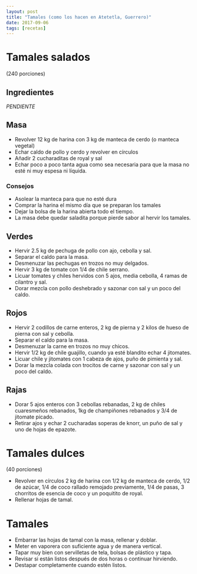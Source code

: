 ```yaml
---
layout: post
title: "Tamales (como los hacen en Atetetla, Guerrero)"
date: 2017-09-06
tags: [recetas]
---
```


# Tamales salados
(240 porciones)

## Ingredientes
_PENDIENTE_

## Masa

* Revolver 12 kg de harina con 3 kg de manteca de cerdo (o manteca vegetal)
* Echar caldo de pollo y cerdo y revolver en círculos
* Añadir 2 cucharaditas de royal y sal
* Echar poco a poco tanta agua como sea necesaria para que la masa no esté ni muy espesa ni líquida.

### Consejos

* Asolear la manteca para que no esté dura
* Comprar la harina el mismo día que se preparan los tamales
* Dejar la bolsa de la harina abierta todo el tiempo.
* La masa debe quedar saladita porque pierde sabor al hervir los tamales.

## Verdes

* Hervir 2.5 kg de pechuga de pollo con ajo, cebolla y sal.
* Separar el caldo para la masa.
* Desmenuzar las pechugas en trozos no muy delgados.
* Hervir 3 kg de tomate con 1/4 de chile serrano.
* Licuar tomates y chiles hervidos con 5 ajos, media cebolla, 4 ramas de cilantro y sal.
* Dorar mezcla con pollo deshebrado y sazonar con sal y un poco del caldo.

## Rojos

* Hervir 2 codillos de carne enteros, 2 kg de pierna y 2 kilos de hueso de pierna con sal y cebolla.
* Separar el caldo para la masa.
* Desmenuzar la carne en trozos no muy chicos.
* Hervir 1/2 kg de chile guajillo, cuando ya esté blandito echar 4 jitomates.
* Licuar chile y jitomates con 1 cabeza de ajos, puño de pimienta y sal.
* Dorar la mezcla colada con trocitos de carne y sazonar con sal y un poco del caldo.

## Rajas

* Dorar 5 ajos enteros con 3 cebollas rebanadas, 2 kg de chiles cuaresmeños rebanados, 1kg de champiñones rebanados y 3/4 de jitomate picado.
* Retirar ajos y echar 2 cucharadas soperas de knorr, un puño de sal y uno de hojas de epazote.

# Tamales dulces
(40 porciones)

* Revolver en círculos 2 kg de harina con 1/2 kg de manteca de cerdo, 1/2 de azúcar, 1/4 de coco rallado remojado previamente, 1/4 de pasas, 3 chorritos de esencia de coco y un poquitito de royal.
* Rellenar hojas de tamal.

# Tamales

* Embarrar las hojas de tamal con la masa, rellenar y doblar.
* Meter en vaporera con suficiente agua y de manera vertical.
* Tapar muy bien con servilletas de tela, bolsas de plástico y tapa.
* Revisar si están listos después de dos horas o continuar hirviendo.
* Destapar completamente cuando estén listos.
